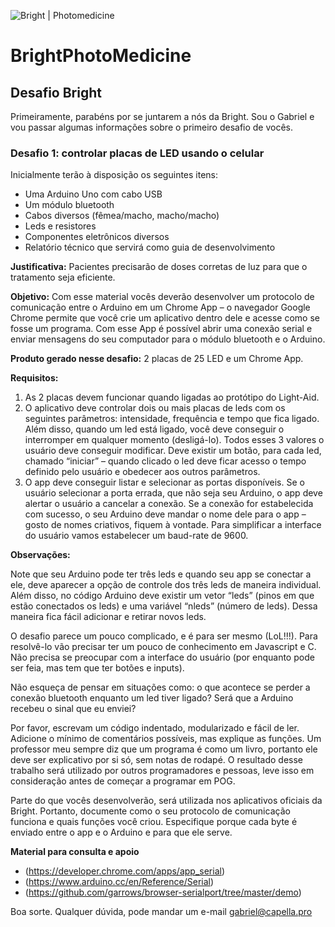 ![Bright | Photomedicine](http://www.brightmed.com.br/assets/images/site/logo1.png)
# BrightPhotoMedicine

## Desafio Bright

Primeiramente, parabéns por se juntarem a nós da Bright. Sou o Gabriel e vou passar algumas informações sobre o primeiro desafio de vocês.

### Desafio 1: controlar placas de LED usando o celular

Inicialmente terão à disposição os seguintes itens:

* Uma Arduino Uno com cabo USB
* Um módulo bluetooth
* Cabos diversos (fêmea/macho, macho/macho)
* Leds e resistores
* Componentes eletrônicos diversos
* Relatório técnico que servirá como guia de desenvolvimento

**Justificativa:** Pacientes precisarão de doses corretas de luz para que o tratamento seja eficiente.

**Objetivo:** Com esse material vocês deverão desenvolver um protocolo de comunicação entre o Arduino em um Chrome App – o navegador Google Chrome permite que você crie um aplicativo dentro dele e acesse como se fosse um programa. Com esse App é possível abrir uma conexão serial e enviar mensagens do seu computador para o módulo bluetooth e o Arduino.

**Produto gerado nesse desafio:** 2 placas de 25 LED e um Chrome App.

**Requisitos:**

1. As 2 placas devem funcionar quando ligadas ao protótipo do Light-Aid. <br />
2. O aplicativo deve controlar dois ou mais placas de leds com os seguintes parâmetros: intensidade,
frequência e tempo que fica ligado. Além disso, quando um led está ligado, você deve conseguir o interromper em qualquer momento (desligá-lo). Todos esses 3 valores o usuário deve conseguir modificar. Deve existir um botão, para cada led, chamado “iniciar” – quando clicado o led deve ficar acesso o tempo definido pelo usuário e obedecer aos outros parâmetros.
3. O app deve conseguir listar e selecionar as portas disponíveis. Se o usuário selecionar a porta errada, que não seja seu Arduino, o app deve alertar o usuário a cancelar a conexão. Se a conexão for estabelecida com sucesso, o seu Arduino deve mandar o nome dele para o app – gosto de nomes criativos, fiquem à vontade. Para simplificar a interface do usuário vamos estabelecer um baud-rate de 9600.

**Observações:**

Note que seu Arduino pode ter três leds e quando seu app se conectar a ele, deve aparecer a opção de controle dos três leds de maneira individual. Além disso, no código Arduino deve existir um vetor “leds” (pinos em que estão conectados os leds) e uma variável “nleds” (número de leds). Dessa maneira fica fácil adicionar e retirar novos leds.

O desafio parece um pouco complicado, e é para ser mesmo (LoL!!!). Para resolvê-lo vão precisar ter um pouco de conhecimento em Javascript e C. Não precisa se preocupar com a interface do usuário (por enquanto pode ser feia, mas tem que ter botões e inputs).

Não esqueça de pensar em situações como: o que acontece se perder a conexão bluetooth enquanto um led tiver ligado? Será que a Arduino recebeu o sinal que eu enviei?

Por favor, escrevam um código indentado, modularizado e fácil de ler. Adicione o mínimo de comentários possíveis, mas explique as funções. Um professor meu sempre diz que um programa é como um livro, portanto ele deve ser explicativo por si só, sem notas de rodapé. O resultado desse trabalho será utilizado por outros programadores e pessoas, leve isso em consideração antes de começar a programar em POG.

Parte do que vocês desenvolverão, será utilizada nos aplicativos oficiais da Bright. Portanto, documente como o seu protocolo de comunicação funciona e quais funções você criou. Especifique porque cada byte é enviado entre o app e o Arduino e para que ele serve.

**Material para consulta e apoio**
* (https://developer.chrome.com/apps/app_serial)
* (https://www.arduino.cc/en/Reference/Serial)
* (https://github.com/garrows/browser-serialport/tree/master/demo)

Boa sorte.
Qualquer dúvida, pode mandar um e-mail gabriel@capella.pro
